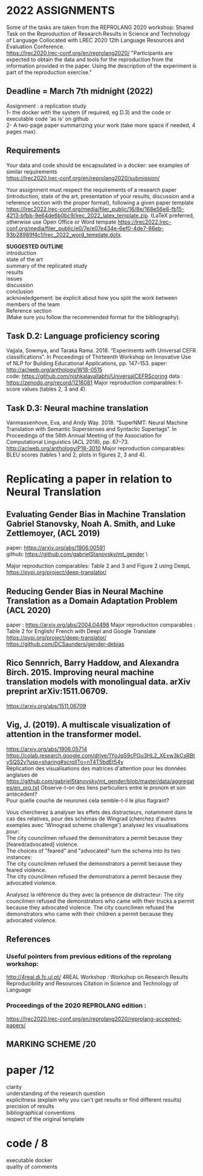 # 2022 ASSIGNMENTS


Some of the tasks are taken from the REPROLANG 2020 workshop: Shared Task on the Reproduction of Research Results in Science and Technology of Language
Collocated with LREC 2020 12th Language Resources and Evaluation Conference. \
<https://lrec2020.lrec-conf.org/en/reprolang2020/>
"Participants are expected to obtain the data and tools for the reproduction from the information provided in the paper. Using the description of the experiment is part of the reproduction exercise."
 


## Deadline = March 7th midnight (2022)
Assignment : a replication study \
1- the docker with the system (if required, eg D.3) and the code  or executable code 'as is' on github \
2- A two-page paper summarizing your work (take more space if needed, 4 pages max). 


## Requirements
Your data and code should be encapsulated in a docker: see examples of similar requirements \
<https://lrec2020.lrec-conf.org/en/reprolang2020/submission/>

Your assignment must respect the requirements of a research paper (introduction, state of the art, presentation of your results, discussion and a reference section with the proper format), following a given paper template \
<https://lrec2022.lrec-conf.org/media/filer_public/16/8e/168e56e8-fb15-4213-bfbb-9e64de6b0bc9/lrec_2022_latex_template.zip>.
(LaTeX preferred, otherwise use Open Office or Word tempate <https://lrec2022.lrec-conf.org/media/filer_public/e0/7e/e07e434e-6ef0-4de7-86eb-93b28989f4c1/lrec_2022_word_template.dotx>.


**SUGGESTED OUTLINE** \
introduction \
state of the art \
summary of the replicated study  \
results  \
issues \
discussion  \
conclusion  \
acknowledgement: be explicit about how you split the work between members of the team  <br/>
Reference section <br/>
(Make sure you follow the recommended format for the bibliography).


## Task D.2: Language proficiency scoring
Vajjala, Sowmya, and Taraka Rama. 2018. “Experiments with Universal CEFR classifications”. In Proceedings of Thirteenth Workshop on Innovative Use of NLP for Building Educational Applications, pp. 147–153.
paper: <http://aclweb.org/anthology/W18-0515>  \
code:  <https://github.com/nishkalavallabhi/UniversalCEFRScoring>
data : <https://zenodo.org/record/1218081>
Major reproduction comparables: f-score values (tables 2, 3 and 4).

## Task D.3: Neural machine translation
Vanmassenhove, Eva, and Andy Way. 2018. “SuperNMT: Neural Machine Translation with Semantic Supersenses and Syntactic Supertags”. In Proceedings of the 56th Annual Meeting of the Association for Computational Linguistics (ACL 2018), pp. 67–73. \
<http://aclweb.org/anthology/P18-3010>
Major reproduction comparables: BLEU scores (tables 1 and 2; plots in figures 2, 3 and 4).


# Replicating a paper in relation to Neural Translation

##  Evaluating Gender Bias in Machine Translation Gabriel Stanovsky, Noah A. Smith, and Luke Zettlemoyer, (ACL 2019) 
paper: <https://arxiv.org/abs/1906.00591> \
github:  <https://github.com/gabrielStanovsky/mt_gender> \

Major reproduction comparables: Table 2 and 3 and Figure 2 using DeepL \
<https://pypi.org/project/deep-translator/> 


## Reducing Gender Bias in Neural Machine Translation as a Domain Adaptation Problem (ACL 2020) 
paper : <https://arxiv.org/abs/2004.04498>
Major reproduction comparables : Table 2 for English/ French with Deepl and Google Translate
<https://pypi.org/project/deep-translator/> \
<https://github.com/DCSaunders/gender-debias>  


## Rico Sennrich, Barry Haddow, and Alexandra Birch. 2015. Improving neural machine translation models with monolingual data. arXiv preprint arXiv:1511.06709. 
<https://arxiv.org/abs/1511.06709>


## Vig, J. (2019). A multiscale visualization of attention in the transformer model.  
<https://arxiv.org/abs/1906.05714>  <br/>
<https://colab.research.google.com/drive/1YoJqS9cPGu3HL2_XExw3kCsRBtySQS2v?usp=sharing#scrollTo=nT4T5bdEt54v> <br/>
Réplication des visualisations des matrices d'attention pour les données anglaises de 
<https://github.com/gabrielStanovsky/mt_gender/blob/master/data/aggregates/en_pro.txt>
Observe-t-on des liens particuliers entre le pronom et son antécédent? <br/>
Pour quelle couche de neurones cela semble-t-il le plus flagrant? 

Vous chercherez à analyser les effets  des distracteurs, notamment dans le cas des relatives, pour des schémas de Wingrad  (cherchez d'autres exemples avec 'Winograd scheme challenge')  analysez les visualisations pour: <br/>
The city councilmen refused the demonstrators a permit because they [feared/advocated] violence.  <br/>
The choices of "feared" and "advocated" turn the schema into its two instances: <br/>
The city councilmen refused the demonstrators a permit because they feared violence. <br/>
The city councilmen refused the demonstrators a permit because they advocated violence. <br/> 

Analysez la référence du they avec la présence de distracteur:
The city councilmen refused the demonstrators who came with their trucks  a permit because they advocated violence. 
The city councilmen refused the demonstrators who came with their children  a permit because they advocated violence. 





## References
### Useful pointers from previous editions of the reprolang workshop: 
<http://4real.di.fc.ul.pt/> 4REAL Workshop : Workshop on Research Results Reproducibility and Resources Citation in Science and Technology of Language

### Proceedings of the 2020 REPROLANG edition :
<https://lrec2020.lrec-conf.org/en/reprolang2020/reprolang-accepted-papers/>


## MARKING SCHEME /20 
# paper /12  
clarity  \
understanding of the research question  <br/>
explicitness (explain why you can't get results or find different results)  <br/>
precision of results  
bibliographical conventions <br/>
respect of the original template 


# code / 8
executable docker \
quality of comments 

